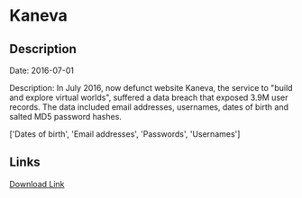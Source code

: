 # Kaneva

## Description

Date: 2016-07-01

Description:
In July 2016, now defunct website Kaneva, the service to &quot;build and explore virtual worlds&quot;, suffered a data breach that exposed 3.9M user records. The data included email addresses, usernames, dates of birth and salted MD5 password hashes.


['Dates of birth', 'Email addresses', 'Passwords', 'Usernames']

## Links

[Download Link](https://link-to.net/1229997/636.471930504064/dynamic/?r=a2FuZXZhLmNvbQ==)